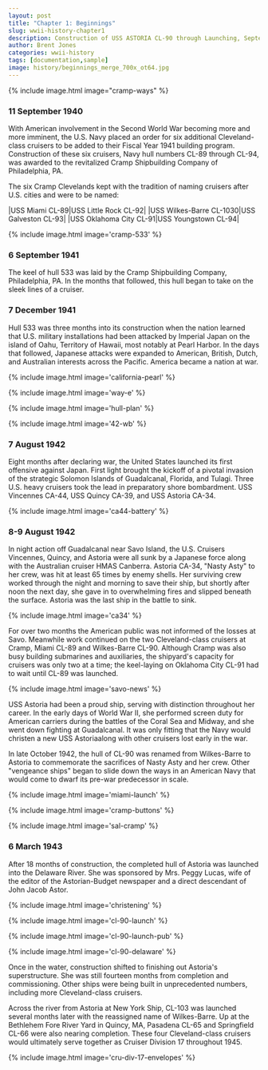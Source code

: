 ```yaml
---
layout: post
title: "Chapter 1: Beginnings"
slug: wwii-history-chapter1
description: Construction of USS ASTORIA CL-90 through Launching, September 1941-March 1943.
author: Brent Jones
categories: wwii-history
tags: [documentation,sample]
image: history/beginnings_merge_700x_ot64.jpg
---
```


{% include image.html image="cramp-ways" %}

### 11 September 1940
With American involvement in the Second World War becoming more and more imminent, the U.S. Navy placed an order for six additional Cleveland-class cruisers to be added to their Fiscal Year 1941 building program. Construction of these six cruisers, Navy hull numbers CL-89 through CL-94, was awarded to the revitalized Cramp Shipbuilding Company of Philadelphia, PA.

The six Cramp Clevelands kept with the tradition of naming cruisers after U.S. cities and were to be named:
 
|USS Miami CL-89|USS Little Rock CL-92|
|USS Wilkes-Barre CL-1030|USS Galveston CL-93|
|USS Oklahoma City CL-91|USS Youngstown CL-94|

{% include image.html image='cramp-533' %}

### 6 September 1941
The keel of hull 533 was laid by the Cramp Shipbuilding Company, Philadelphia, PA. In the months that followed, this hull began to take on the sleek lines of a cruiser.


### 7 December 1941
Hull 533 was three months into its construction when the nation learned that U.S. military installations had been attacked by Imperial Japan on the island of Oahu, Territory of Hawaii, most notably at Pearl Harbor. In the days that followed, Japanese attacks were expanded to American, British, Dutch, and Australian interests across the Pacific. America became a nation at war.

{% include image.html image='california-pearl' %}

{% include image.html image='way-e' %}

{% include image.html image='hull-plan' %}

{% include image.html image='42-wb' %}

### 7 August 1942
Eight months after declaring war, the United States launched its first offensive against Japan. First light brought the kickoff of a pivotal invasion of the strategic Solomon Islands of Guadalcanal, Florida, and Tulagi. Three U.S. heavy cruisers took the lead in preparatory shore bombardment. USS Vincennes CA-44, USS Quincy CA-39, and USS Astoria CA-34.

{% include image.html image='ca44-battery' %}

### 8-9 August 1942
In night action off Guadalcanal near Savo Island, the U.S. Cruisers Vincennes, Quincy, and Astoria were all sunk by a Japanese force along with the Australian cruiser HMAS Canberra. Astoria CA-34, "Nasty Asty" to her crew, was hit at least 65 times by enemy shells. Her surviving crew worked through the night and morning to save their ship, but shortly after noon the next day, she gave in to overwhelming fires and slipped beneath the surface. Astoria was the last ship in the battle to sink.

{% include image.html image='ca34' %}

For over two months the American public was not informed of the losses at Savo. Meanwhile work continued on the two Cleveland-class cruisers at Cramp, Miami CL-89 and Wilkes-Barre CL-90. Although Cramp was also busy building submarines and auxiliaries, the shipyard's capacity for cruisers was only two at a time; the keel-laying on Oklahoma City CL-91 had to wait until CL-89 was launched.

{% include image.html image='savo-news' %}

USS Astoria had been a proud ship, serving with distinction throughout her career. In the early days of World War II, she performed screen duty for American carriers during the battles of the Coral Sea and Midway, and she went down fighting at Guadalcanal. It was only fitting that the Navy would christen a new USS Astoriaalong with other cruisers lost early in the war.

In late October 1942, the hull of CL-90 was renamed from Wilkes-Barre to Astoria to commemorate the sacrifices of Nasty Asty and her crew. Other "vengeance ships" began to slide down the ways in an American Navy that would come to dwarf its pre-war predecessor in scale.

{% include image.html image='miami-launch' %}

{% include image.html image='cramp-buttons' %}

{% include image.html image='sal-cramp' %}

### 6 March 1943
After 18 months of construction, the completed hull of Astoria was launched into the Delaware River. She was sponsored by Mrs. Peggy Lucas, wife of the editor of the Astorian-Budget newspaper and a direct descendant of John Jacob Astor.

{% include image.html image='christening' %}

{% include image.html image='cl-90-launch' %}

{% include image.html image='cl-90-launch-pub' %}

{% include image.html image='cl-90-delaware' %}

Once in the water, construction shifted to finishing out Astoria's superstructure. She was still fourteen months from completion and commissioning. Other ships were being built in unprecedented numbers, including more Cleveland-class cruisers.

Across the river from Astoria at New York Ship, CL-103 was launched several months later with the reassigned name of Wilkes-Barre. Up at the Bethlehem Fore River Yard in Quincy, MA, Pasadena CL-65 and Springfield CL-66 were also nearing completion. These four Cleveland-class cruisers would ultimately serve together as Cruiser Division 17 throughout 1945.

{% include image.html image='cru-div-17-envelopes' %}